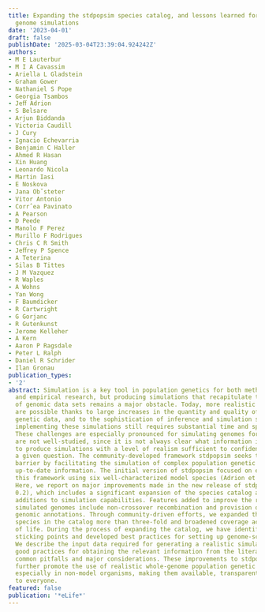 ```yaml
---
title: Expanding the stdpopsim species catalog, and lessons learned for realistic
  genome simulations
date: '2023-04-01'
draft: false
publishDate: '2025-03-04T23:39:04.924242Z'
authors:
- M E Lauterbur
- M I A Cavassim
- Ariella L Gladstein
- Graham Gower
- Nathaniel S Pope
- Georgia Tsambos
- Jeﬀ Adrion
- S Belsare
- Arjun Biddanda
- Victoria Caudill
- J Cury
- Ignacio Echevarria
- Benjamin C Haller
- Ahmed R Hasan
- Xin Huang
- Leonardo Nicola
- Martin Iasi
- E Noskova
- Jana Obˇsteter
- Vitor Antonio
- Corrˆea Pavinato
- A Pearson
- D Peede
- Manolo F Perez
- Murillo F Rodrigues
- Chris C R Smith
- Jeﬀrey P Spence
- A Teterina
- Silas B Tittes
- J M Vazquez
- R Waples
- A Wohns
- Yan Wong
- F Baumdicker
- R Cartwright
- G Gorjanc
- R Gutenkunst
- Jerome Kelleher
- A Kern
- Aaron P Ragsdale
- Peter L Ralph
- Daniel R Schrider
- Ilan Gronau
publication_types:
- '2'
abstract: Simulation is a key tool in population genetics for both methods development
  and empirical research, but producing simulations that recapitulate the main features
  of genomic data sets remains a major obstacle. Today, more realistic simulations
  are possible thanks to large increases in the quantity and quality of available
  genetic data, and to the sophistication of inference and simulation software. However,
  implementing these simulations still requires substantial time and specialized knowledge.
  These challenges are especially pronounced for simulating genomes for species that
  are not well-studied, since it is not always clear what information is required
  to produce simulations with a level of realism sufficient to confidently answer
  a given question. The community-developed framework stdpopsim seeks to lower this
  barrier by facilitating the simulation of complex population genetic models using
  up-to-date information. The initial version of stdpopsim focused on establishing
  this framework using six well-characterized model species (Adrion et al., 2020).
  Here, we report on major improvements made in the new release of stdpopsim (version
  0.2), which includes a significant expansion of the species catalog and substantial
  additions to simulation capabilities. Features added to improve the realism of the
  simulated genomes include non-crossover recombination and provision of species-specific
  genomic annotations. Through community-driven efforts, we expanded the number of
  species in the catalog more than three-fold and broadened coverage across the tree
  of life. During the process of expanding the catalog, we have identified common
  sticking points and developed best practices for setting up genome-scale simulations.
  We describe the input data required for generating a realistic simulation, suggest
  good practices for obtaining the relevant information from the literature, and discuss
  common pitfalls and major considerations. These improvements to stdpopsim aim to
  further promote the use of realistic whole-genome population genetic simulations,
  especially in non-model organisms, making them available, transparent, and accessible
  to everyone.
featured: false
publication: '*eLife*'
---
```


